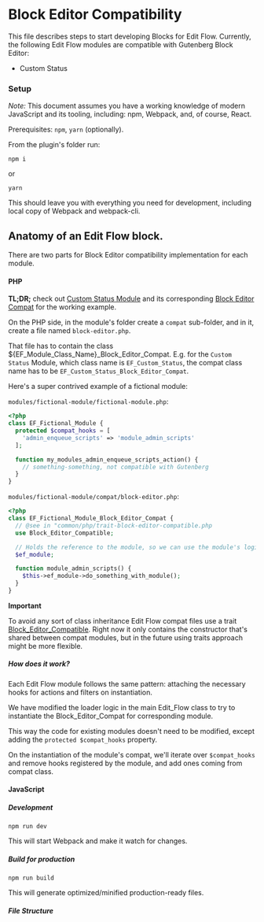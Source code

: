 # Block Editor Compatibility

This file describes steps to start developing Blocks for Edit Flow.
Currently, the following Edit Flow modules are compatible with Gutenberg Block Editor:

* Custom Status

### Setup

*Note:* This document assumes you have a working knowledge of modern JavaScript and its tooling, including: npm, Webpack, and, of course, React.

Prerequisites: `npm`, `yarn` (optionally).

From the plugin's folder run:

```
npm i
```

or

```
yarn
```

This should leave you with everything you need for development, including local copy of Webpack and webpack-cli.


## Anatomy of an Edit Flow block.

There are two parts for Block Editor compatibility implementation for each module.

#### PHP

**TL;DR;** check out
[Custom Status Module](modules/custom-status/custom-status.php) and its corresponding [Block Editor Compat](modules/custom-status/compat/block-editor.php) for the working example.

On the PHP side, in the module's folder create a `compat` sub-folder, and in it, create a file named `block-editor.php`.

That file has to contain the class ${EF_Module_Class_Name}_Block_Editor_Compat.
E.g. for the `Custom Status` Module, which class name is `EF_Custom_Status`, the compat class name has to be `EF_Custom_Status_Block_Editor_Compat`.


Here's a super contrived example of a fictional module:

`modules/fictional-module/fictional-module.php`:

```php
<?php
class EF_Fictional_Module {
  protected $compat_hooks = [
    'admin_enqueue_scripts' => 'module_admin_scripts'
  ];

  function my_modules_admin_enqueue_scripts_action() {
    // something-something, not compatible with Gutenberg
  }
}
```

`modules/fictional-module/compat/block-editor.php`:

```php
<?php
class EF_Fictional_Module_Block_Editor_Compat {
  // @see in "common/php/trait-block-editor-compatible.php
  use Block_Editor_Compatible;

  // Holds the reference to the module, so we can use the module's logic
  $ef_module;

  function module_admin_scripts() {
    $this->ef_module->do_something_with_module();
  }
}
```

**Important**

To avoid any sort of class inheritance Edit Flow compat files use a trait [Block_Editor_Compatible](common/php/trait-block-editor-compatible.php). Right now it only contains the constructor that's shared between compat modules, but in the future using traits approach might be more flexible.

##### How does it work?

Each Edit Flow module follows the same pattern: attaching the necessary hooks for actions and filters on instantiation.

We have modified the loader logic in the main Edit_Flow class to try to instantiate the Block_Editor_Compat for corresponding module.

This way the code for existing modules doesn't need to be modified, except adding the `protected $compat_hooks` property.

On the instantiation of the module's compat, we'll iterate over `$compat_hooks` and remove hooks registered by the module, and add ones coming from compat class.

#### JavaScript

##### Development

```npm run dev```

This will start Webpack and make it watch for changes.

##### Build for production

```npm run build```

This will generate optimized/minified production-ready files.


##### File Structure
